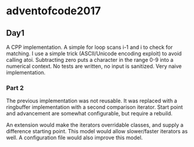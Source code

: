 # adventofcode2017

## Day1
A CPP implementation. A simple for loop scans i-1 and i to check for matching.
I use a simple trick (ASCII/Unicode encoding exploit) to avoid calling atoi.
Subtracting zero puts a character in the range 0-9 into a numerical context.
No tests are written, no input is sanitized. Very naive implementation.
### Part 2
The previous implementation was not reusable. It was replaced with a ringbuffer implementation with a second comparison iterator. Start point and advancement are somewhat configurable, but require a rebuild.

An extension would make the iterators overridable classes, and supply a difference starting point. This model would allow slower/faster iterators as well.
A configuration file would also improve this model.
